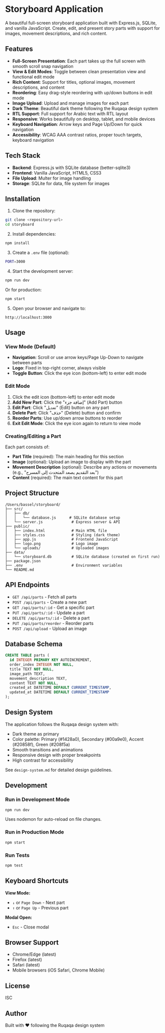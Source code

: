 # Storyboard Application

A beautiful full-screen storyboard application built with Express.js, SQLite, and vanilla JavaScript. Create, edit, and present story parts with support for images, movement descriptions, and rich content.

## Features

- **Full-Screen Presentation**: Each part takes up the full screen with smooth scroll snap navigation
- **View & Edit Modes**: Toggle between clean presentation view and functional edit mode
- **Rich Content**: Support for titles, optional images, movement descriptions, and content
- **Reordering**: Easy drag-style reordering with up/down buttons in edit mode
- **Image Upload**: Upload and manage images for each part
- **Dark Theme**: Beautiful dark theme following the Ruqaqa design system
- **RTL Support**: Full support for Arabic text with RTL layout
- **Responsive**: Works beautifully on desktop, tablet, and mobile devices
- **Keyboard Navigation**: Arrow keys and Page Up/Down for quick navigation
- **Accessibility**: WCAG AAA contrast ratios, proper touch targets, keyboard navigation

## Tech Stack

- **Backend**: Express.js with SQLite database (better-sqlite3)
- **Frontend**: Vanilla JavaScript, HTML5, CSS3
- **File Upload**: Multer for image handling
- **Storage**: SQLite for data, file system for images

## Installation

1. Clone the repository:
```bash
git clone <repository-url>
cd storyboard
```

2. Install dependencies:
```bash
npm install
```

3. Create a `.env` file (optional):
```bash
PORT=3000
```

4. Start the development server:
```bash
npm run dev
```

Or for production:
```bash
npm start
```

5. Open your browser and navigate to:
```
http://localhost:3000
```

## Usage

### View Mode (Default)

- **Navigation**: Scroll or use arrow keys/Page Up-Down to navigate between parts
- **Logo**: Fixed in top-right corner, always visible
- **Toggle Button**: Click the eye icon (bottom-left) to enter edit mode

### Edit Mode

1. Click the edit icon (bottom-left) to enter edit mode
2. **Add New Part**: Click the "إضافة جزء" (Add Part) button
3. **Edit Part**: Click "تعديل" (Edit) button on any part
4. **Delete Part**: Click "حذف" (Delete) button and confirm
5. **Reorder Parts**: Use up/down arrow buttons to reorder
6. **Exit Edit Mode**: Click the eye icon again to return to view mode

### Creating/Editing a Part

Each part consists of:
- **Part Title** (required): The main heading for this section
- **Image** (optional): Upload an image to display with the part
- **Movement Description** (optional): Describe any actions or movements (e.g., "بعد التقديم يصعد المتحدث إلى المسرح")
- **Content** (required): The main text content for this part

## Project Structure

```
/Users/bassel/storyboard/
├── src/
│   ├── db/
│   │   └── database.js      # SQLite database setup
│   └── server.js             # Express server & API
├── public/
│   ├── index.html            # Main HTML file
│   ├── styles.css            # Styling (dark theme)
│   ├── app.js                # Frontend JavaScript
│   ├── logo.png              # Logo image
│   └── uploads/              # Uploaded images
├── data/
│   └── storyboard.db         # SQLite database (created on first run)
├── package.json
├── .env                      # Environment variables
└── README.md
```

## API Endpoints

- `GET /api/parts` - Fetch all parts
- `POST /api/parts` - Create a new part
- `GET /api/parts/:id` - Get a specific part
- `PUT /api/parts/:id` - Update a part
- `DELETE /api/parts/:id` - Delete a part
- `PUT /api/parts/reorder` - Reorder parts
- `POST /api/upload` - Upload an image

## Database Schema

```sql
CREATE TABLE parts (
  id INTEGER PRIMARY KEY AUTOINCREMENT,
  order_index INTEGER NOT NULL,
  title TEXT NOT NULL,
  image_path TEXT,
  movement_description TEXT,
  content TEXT NOT NULL,
  created_at DATETIME DEFAULT CURRENT_TIMESTAMP,
  updated_at DATETIME DEFAULT CURRENT_TIMESTAMP
);
```

## Design System

The application follows the Ruqaqa design system with:
- Dark theme as primary
- Color palette: Primary (#1428a0), Secondary (#00a9e0), Accent (#20858f), Green (#208f5a)
- Smooth transitions and animations
- Responsive design with proper breakpoints
- High contrast for accessibility

See `design-system.md` for detailed design guidelines.

## Development

### Run in Development Mode
```bash
npm run dev
```
Uses nodemon for auto-reload on file changes.

### Run in Production Mode
```bash
npm start
```

### Run Tests
```bash
npm test
```

## Keyboard Shortcuts

**View Mode:**
- `↓` or `Page Down` - Next part
- `↑` or `Page Up` - Previous part

**Modal Open:**
- `Esc` - Close modal

## Browser Support

- Chrome/Edge (latest)
- Firefox (latest)
- Safari (latest)
- Mobile browsers (iOS Safari, Chrome Mobile)

## License

ISC

## Author

Built with ❤️ following the Ruqaqa design system

